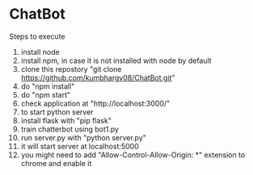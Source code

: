 # ChatBot

Steps to execute
1. install node
2. install npm, in case it is not installed with node by default
3. clone this repostory "git clone https://github.com/kumbhargv08/ChatBot.git" 
4. do "npm install"
5. do "npm start"
6. check application at "http://localhost:3000/"
7. to start python server
8. install flask with "pip flask"
8. train chatterbot using bot1.py
9. run server.py with "python server.py"
10. it will start server at localhost:5000
10. you might need to add "Allow-Control-Allow-Origin: *" extension to chrome and enable it 